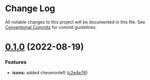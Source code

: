 # Change Log

All notable changes to this project will be documented in this file.
See [Conventional Commits](https://conventionalcommits.org) for commit guidelines.

# [0.1.0](https://github.com/sexyicons/sexyicons/compare/v0.0.2...v0.1.0) (2022-08-19)


### Features

* **icons:** added cheveronleft ([c2e4e76](https://github.com/sexyicons/sexyicons/commit/c2e4e763c971055112f1e73b0423b9d1256b6642))
